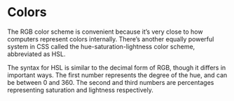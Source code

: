 # Colors 

The RGB color scheme is convenient because it’s very close to how computers represent colors internally. There’s another equally powerful system in CSS called the hue-saturation-lightness color scheme, abbreviated as HSL.

The syntax for HSL is similar to the decimal form of RGB, though it differs in important ways. The first number represents the degree of the hue, and can be between 0 and 360. The second and third numbers are percentages representing saturation and lightness respectively.